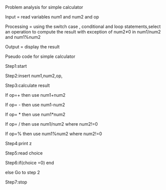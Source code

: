 Problem analysis for simple calculator

Input = read variables num1 and num2 and op

Processing = using the switch case , conditional and loop statements,select an operation to compute the result with exception of num2≠0 in num1/num2 and num1%num2

Output = display the result

Pseudo code for simple calculator

Step1:start

Step2:insert num1,num2,op,

Step3:calculate result

If op=+ then use num1+num2

If op= - then use num1-num2 

If op= * then use num1*num2 

If op= / then use num1/num2  where num2!=0

If op=% then use num1%num2 where num2!=0

Step4:print z

Step5:read choice

Step6:if(choice =0)  end

else Go to step 2

Step7:stop

